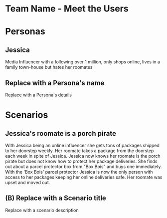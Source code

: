 # Team Name - Meet the Users

# Personas

## Jessica

Media Influencer with a following over 1 million, only shops online, lives in a family town-house but hates her roomates  

## Replace with a Persona's name

Replace with a Persona's details

# Scenarios

## Jessica's roomate is a porch pirate

With Jessica being an online influencer she gets tons of packages shipped to her doorstep weekly. Her roomate takes a package from the doorstep each week in spite of Jessica. Jessica now knows her roomate is the porch pirate but does not know how to protect her package deliveries. She finds out about a parcel protector box from "Box Bois" and buys one immediately. With the 'Box Bois' parcel protector Jessica is now the only person with access to her packages keeping her online deliveries safe. Her roomate was upset and moved out.   

## (B) Replace with a Scenario title

Replace with a scenario description

